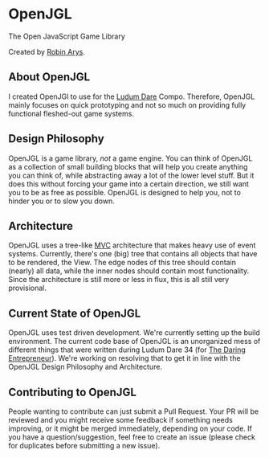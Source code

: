 # OpenJGL
The Open JavaScript Game Library

Created by [Robin Arys](http://www.zedutchgandalf.be).

## About OpenJGL
I created OpenJGl to use for the [Ludum Dare](http://ludumdare.com/compo/) Compo. Therefore, OpenJGL mainly focuses on quick prototyping and not so much on providing fully functional fleshed-out game systems.

## Design Philosophy
OpenJGL is a game library, *not* a game engine. You can think of OpenJGL as a collection of small building blocks that will help you create anything you can think of, while abstracting away a lot of the lower level stuff. But it does this without forcing your game into a certain direction, we still want you to be as free as possible. OpenJGL is designed to help you, not to hinder you or to slow you down.

## Architecture
OpenJGL uses a tree-like [MVC](https://en.wikipedia.org/wiki/Model–view–controller) architecture that makes heavy use of event systems. Currently, there's one (big) tree that contains all objects that have to be rendered, the View. The edge nodes of this tree should contain (nearly) all data, while the inner nodes should contain most functionality. Since the architecture is still more or less in flux, this is all still very provisional.

## Current State of OpenJGL
OpenJGL uses test driven development. We're currently setting up the build environment.
The current code base of OpenJGL is an unorganized mess of different things that were written during Ludum Dare 34 (for [The Daring Entrepreneur](https://zedutchgandalf.itch.io/the-daring-entrepreneur)). We're working on resolving that to get it in line with the OpenJGL Design Philosophy and Architecture.

## Contributing to OpenJGL
People wanting to contribute can just submit a Pull Request. Your PR will be reviewed and you might receive some feedback if something needs improving, or it might be merged immediately, depending on your code. If you have a question/suggestion, feel free to create an issue (please check for duplicates before submitting a new issue).